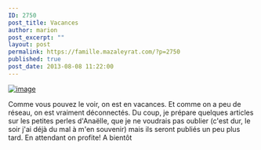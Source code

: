 ```yaml
---
ID: 2750
post_title: Vacances
author: marion
post_excerpt: ""
layout: post
permalink: https://famille.mazaleyrat.com/?p=2750
published: true
post_date: 2013-08-08 11:22:00
---
```

<a href="http://famille.mazaleyrat.com/wp-content/uploads/2013/08/wpid-IMG_20130808_203126.jpg"><img title="" class="alignnone size-full" alt="image" src="http://famille.mazaleyrat.com/wp-content/uploads/2013/08/wpid-IMG_20130808_203126.jpg" /></a>





Comme vous pouvez le voir, on est en vacances. Et comme on a peu de réseau, on est vraiment déconnectés. Du coup, je prépare quelques articles sur les petites perles d'Anaëlle, que je ne voudrais pas oublier (c'est dur, le soir j'ai déjà du mal à m'en souvenir) mais ils seront publiés un peu plus tard. En attendant on profite! 
A bientôt